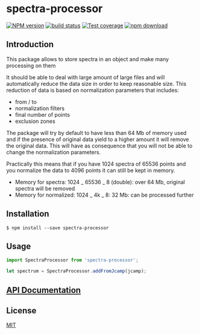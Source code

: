 # spectra-processor

[![NPM version][npm-image]][npm-url]
[![build status][travis-image]][travis-url]
[![Test coverage][codecov-image]][codecov-url]
[![npm download][download-image]][download-url]

## Introduction

This package allows to store spectra in an object and make many processing on them

It should be able to deal with large amount of large files and will automatically reduce the data size in order to keep reasonable size. This reduction of data is based on normalization parameters that includes:

- from / to
- normalization filters
- final number of points
- exclusion zones

The package will try by default to have less than 64 Mb of memory used and if the presence of original data yield to a higher amount it will remove the original data.
This will have as consequence that you will not be able to change the normalization parameters.

Practically this means that if you have 1024 spectra of 65536 points and you normalize the data to 4096 points it can still be kept in memory.

- Memory for spectra: 1024 _ 65536 _ 8 (double): over 64 Mb, original spectra will be removed
- Memory for normalized: 1024 _ 4k _ 8: 32 Mb: can be processed further

## Installation

`$ npm install --save spectra-processor`

## Usage

```js
import SpectraProcessor from 'spectra-processor';

let spectrum = SpectraProcessor.addFromJcamp(jcamp);
```

## [API Documentation](https://cheminfo.github.io/spectra-processor/)

## License

[MIT](./LICENSE)

[npm-image]: https://img.shields.io/npm/v/spectra-processor.svg?style=flat-square
[npm-url]: https://www.npmjs.com/package/spectra-processor
[travis-image]: https://img.shields.io/travis/cheminfo/spectra-processor/main.svg?style=flat-square
[travis-url]: https://travis-ci.org/cheminfo/spectra-processor
[codecov-image]: https://img.shields.io/codecov/c/github/cheminfo/spectra-processor.svg?style=flat-square
[codecov-url]: https://codecov.io/gh/cheminfo/spectra-processor
[download-image]: https://img.shields.io/npm/dm/spectra-processor.svg?style=flat-square
[download-url]: https://www.npmjs.com/package/spectra-processor
